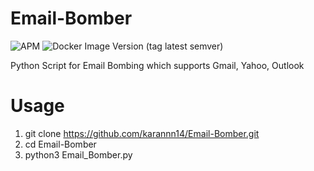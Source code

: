 # Email-Bomber 
![APM](https://img.shields.io/apm/l/vim-mode)
![Docker Image Version (tag latest semver)](https://img.shields.io/docker/v/_/alpine/3.6)

Python Script for Email Bombing which supports Gmail, Yahoo, Outlook
# Usage
1. git clone https://github.com/karannn14/Email-Bomber.git
2. cd Email-Bomber
3. python3 Email_Bomber.py

